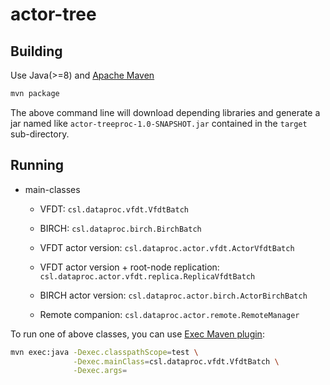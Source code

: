 # actor-tree

## Building

Use Java(>=8) and [Apache Maven](https://maven.apache.org) 

```bash
mvn package 
```

The above command line will download depending libraries and generate a jar named like `actor-treeproc-1.0-SNAPSHOT.jar`  contained in the  `target` sub-directory.

## Running

* main-classes

    * VFDT: `csl.dataproc.vfdt.VfdtBatch`
    * BIRCH: `csl.dataproc.birch.BirchBatch`

    * VFDT actor version: `csl.dataproc.actor.vfdt.ActorVfdtBatch`
    * VFDT actor version + root-node replication: `csl.dataproc.actor.vfdt.replica.ReplicaVfdtBatch`
    * BIRCH actor version: `csl.dataproc.actor.birch.ActorBirchBatch`
    * Remote companion: `csl.dataproc.actor.remote.RemoteManager` 

To run one of above classes, you can use [Exec Maven plugin](http://www.mojohaus.org/exec-maven-plugin/):

```bash
mvn exec:java -Dexec.classpathScope=test \
              -Dexec.mainClass=csl.dataproc.vfdt.VfdtBatch \
              -Dexec.args=
```



